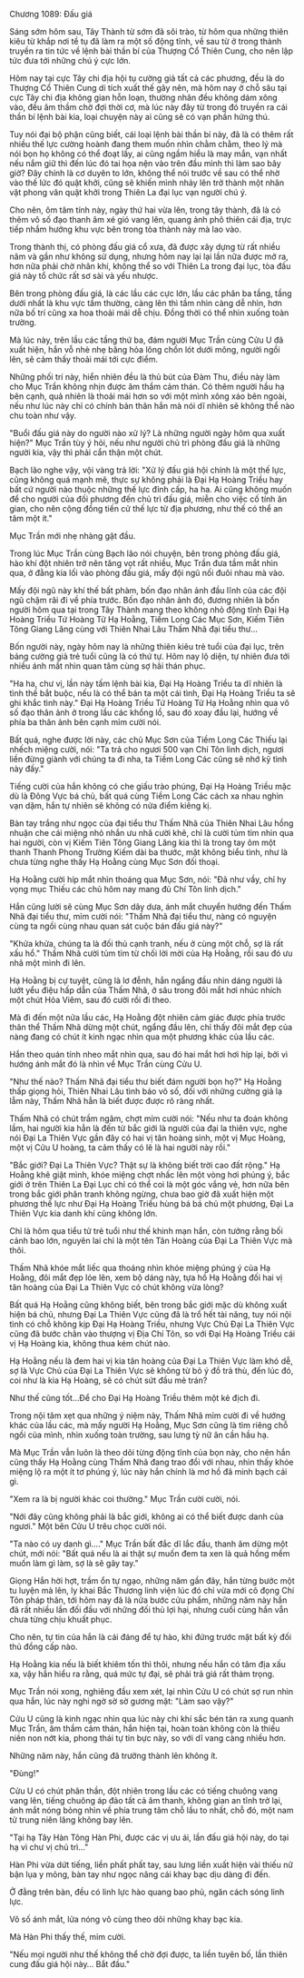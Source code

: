 




Chương 1089: Đấu giá


Sáng sớm hôm sau, Tây Thành từ sớm đã sôi trào, từ hôm qua những thiên kiêu từ khắp nơi tề tụ đã làm ra một số động tĩnh, về sau từ ở trong thành truyền ra tin tức về lệnh bài thần bí của Thượng Cổ Thiên Cung, cho nên lập tức đưa tới những chú ý cực lớn.

Hôm nay tại cực Tây chi địa hội tụ cường giả tất cả các phương, đều là do Thượng Cổ Thiên Cung di tích xuất thế gây nên, mà hôm nay ở chỗ sâu tại cực Tây chi địa không gian hỗn loạn, thường nhân đều không dám xông vào, đều âm thầm chờ đợi thời cơ, mà lúc này đây từ trong đó truyền ra cái thần bí lệnh bài kia, loại chuyện này ai cũng sẽ có vạn phần hứng thú.

Tuy nói đại bộ phận cũng biết, cái loại lệnh bài thần bí này, đã là có thêm rất nhiều thế lực cường hoành đang them muốn nhìn chằm chằm, theo lý mà nói bọn họ không có thể đoạt lấy, ai cũng ngầm hiểu là may mắn, vạn nhất nếu nắm giữ thì đến lúc đó tai họa nện vào trên đầu mình thì làm sao bây giờ? Đây chính là cơ duyên to lớn, không thể nói trước về sau có thể nhờ vào thế lức đó quật khởi, cũng sẽ khiến mình nhảy lên trở thành một nhân vật phong vân quật khởi trong Thiên La đại lục vạn người chú ý.

Cho nên, ôm tâm tính này, ngày thứ hai vừa lên, trong tây thành, đã là có thêm vô số đạo thanh âm xé gió vang lên, quang ảnh phô thiên cái địa, trực tiếp nhắm hướng khu vực bên trong tòa thành này mà lao vào.

Trong thành thị, có phòng đấu giá cổ xưa, đã được xây dựng từ rất nhiều năm và gần như không sử dụng, nhưng hôm nay lại lại lần nữa được mở ra, hơn nữa phải chờ nhân khí, không thể so với Thiên La trong đại lục, tòa đấu giá này tổ chức rất sơ sài và yếu nhược.

Bên trong phòng đấu giá, là các lầu các cực lớn, lầu các phân ba tầng, tầng dưới nhất là khu vực tầm thường, càng lên thì tầm nhìn càng dễ nhìn, hơn nữa bố trí cũng xa hoa thoải mái dễ chịu. Đồng thời có thể nhìn xuống toàn trường.

Mà lúc này, trên lầu các tầng thứ ba, đám người Mục Trần cùng Cửu U đã xuất hiện, hắn vỗ nhè nhẹ băng hỏa lông chồn lót dưới mông, người ngồi lên, sẽ cảm thấy thoải mái tới cực điểm.

Những phối trí này, hiển nhiên đều là thủ bút của Đàm Thu, điều này làm cho Mục Trần không nhịn được âm thầm cảm thán. Có thêm người hầu hạ bên cạnh, quả nhiên là thoải mái hơn so với một mình xông xáo bên ngoài, nếu như lúc này chỉ có chính bản thân hắn mà nói dĩ nhiên sẽ không thể nào chu toàn như vậy.

"Buổi đấu giá này do người nào xử lý? Là những người ngày hôm qua xuất hiện?" Mục Trần tùy ý hỏi, nếu như người chủ trì phòng đấu giá là những người kia, vậy thì phải cẩn thận một chút.

Bạch lão nghe vậy, vội vàng trả lời: "Xử lý đấu giá hội chính là một thế lực, cũng không quá mạnh mẽ, thực sự không phải là Đại Hạ Hoàng Triều hay bất cứ người nào thuộc những thế lực đỉnh cấp, ha ha. Ai cũng không muốn để cho người của đối phương đến chủ trì đấu giá, miễn cho việc cố tính ăn gian, cho nên cộng đồng tiến cử thế lực từ địa phương, như thế có thể an tâm một ít."

Mục Trần mới nhẹ nhàng gật đầu.

Trong lúc Mục Trần cùng Bạch lão nói chuyện, bên trong phòng đấu giá, hào khí đột nhiên trở nên tăng vọt rất nhiều, Mục Trần đưa tầm mắt nhìn qua, ở đằng kia lối vào phòng đấu giá, mấy đội ngũ nối đuôi nhau mà vào.

Mấy đội ngũ này khí thế bất phàm, bốn đạo nhân ảnh đầu lĩnh của các đội ngũ chậm rãi đi về phía trước. Bốn đạo nhân ảnh đó, đương nhiên là bốn người hôm qua tại trong Tây Thành mang theo không nhỏ động tĩnh Đại Hạ Hoàng Triều Tứ Hoàng Tử Hạ Hoằng, Tiềm Long Các Mục Sơn, Kiếm Tiên Tông Giang Lăng cùng với Thiên Nhai Lâu Thấm Nhã đại tiểu thư…

Bốn người này, ngày hôm nay là những thiên kiêu trẻ tuổi của đại lục, trên bảng cường giả trẻ tuổi cũng là có thứ tự. Hôm nay lộ diện, tự nhiên đưa tới nhiều ánh mắt nhìn quan tâm cùng sợ hãi thán phục.

"Ha ha, chư vị, lần này tấm lệnh bài kia, Đại Hạ Hoàng Triều ta dĩ nhiên là tình thế bắt buộc, nếu là có thể bán ta một cái tình, Đại Hạ Hoàng Triều ta sẽ ghi khắc tình này." Đại Hạ Hoàng Triều Tứ Hoàng Tử Hạ Hoằng nhìn qua vô số đạo thân ảnh ở trong lầu các khổng lồ, sau đó xoay đầu lại, hướng về phía ba thân ảnh bên cạnh mỉm cười nói.

Bất quá, nghe được lời này, các chủ Mục Sơn của Tiềm Long Các Thiếu lại nhếch miệng cười, nói: "Ta trả cho ngươi 500 vạn Chí Tôn linh dịch, ngươi liền đừng giành với chúng ta đi nha, ta Tiềm Long Các cũng sẽ nhớ kỹ tình này đấy."

Tiếng cười của hắn không có che giấu trào phúng, Đại Hạ Hoàng Triều mặc dù là Đông Vực bá chủ, bất quá cùng Tiềm Long Các cách xa nhau nghìn vạn dặm, hắn tự nhiên sẽ không có nửa điểm kiêng kị.

Bàn tay trắng như ngọc của đại tiểu thư Thấm Nhã của Thiên Nhai Lâu hồng nhuận che cái miệng nhỏ nhắn ưu nhã cười khẽ, chỉ là cười tủm tỉm nhìn qua hai người, còn vị Kiếm Tiên Tông Giang Lăng kia thì là trong tay ôm một thanh Thanh Phong Trường Kiếm dài ba thước, mặt không biểu tình, như là chưa từng nghe thấy Hạ Hoằng cùng Mục Sơn đối thoại.

Hạ Hoằng cười híp mắt nhìn thoáng qua Mục Sơn, nói: "Đã như vầy, chỉ hy vọng mục Thiếu các chủ hôm nay mang đủ Chí Tôn linh dịch."

Hắn cũng lười sẽ cùng Mục Sơn dây dưa, ánh mắt chuyển hướng đến Thấm Nhã đại tiểu thư, mỉm cười nói: "Thấm Nhã đại tiểu thư, nàng có nguyện cùng ta ngồi cùng nhau quan sát cuộc bán đấu giá này?"

"Khửa khửa, chúng ta là đối thủ cạnh tranh, nếu ở cùng một chỗ, sợ là rất xấu hổ." Thấm Nhã cười tủm tỉm từ chối lời mời của Hạ Hoằng, rồi sau đó ưu nhã một mình đi lên.

Hạ Hoằng bị cự tuyệt, cũng là lơ đễnh, hắn ngẩng đầu nhìn dáng người lả lướt yểu điệu hấp dẫn của Thấm Nhã, ở sâu trong đôi mắt hơi nhúc nhích một chút Hỏa Viêm, sau đó cười rồi đi theo.

Mà đi đến một nửa lầu các, Hạ Hoằng đột nhiên cảm giác được phía trước thân thể Thấm Nhã dừng một chút, ngẩng đầu lên, chỉ thấy đôi mắt đẹp của nàng đang có chút ít kinh ngạc nhìn qua một phương khác của lầu các.

Hắn theo quán tính nheo mắt nhìn qua, sau đó hai mắt hơi hơi híp lại, bởi vì hướng ánh mắt đó là nhìn về Mục Trần cùng Cửu U.

"Như thế nào? Thấm Nhã đại tiểu thư biết đám người bọn họ?" Hạ Hoằng thấp giọng hỏi, Thiên Nhai Lâu tình báo vô số, đối với những cường giả lạ lẫm này, Thấm Nhã hẳn là biết được được rõ ràng nhất.

Thấm Nhã có chút trầm ngâm, chợt mỉm cười nói: "Nếu như ta đoán không lầm, hai người kia hẳn là đến từ bắc giới là người của đại la thiên vực, nghe nói Đại La Thiên Vực gần đây có hai vị tân hoàng sinh, một vị Mục Hoàng, một vị Cửu U hoàng, ta cảm thấy có lẽ là hai người này rồi."

"Bắc giới? Đại La Thiên Vực? Thật sự là không biết trời cao đất rộng." Hạ Hoằng khẽ giật mình, khóe miệng chợt nhấc lên một vòng hơi phúng ý, bắc giới ở trên Thiên La Đại Lục chỉ có thể coi là một góc vắng vẻ, hơn nữa bên trong bắc giới phân tranh không ngừng, chưa bao giờ đã xuất hiện một phương thế lực như Đại Hạ Hoàng Triều hùng bá bá chủ một phương, Đại La Thiên Vực kia danh khí cũng không lớn.

Chỉ là hôm qua tiểu tử trẻ tuổi như thế khinh mạn hắn, còn tưởng rằng bối cảnh bao lớn, nguyên lai chỉ là một tên Tân Hoàng của Đại La Thiên Vực mà thôi.

Thấm Nhã khóe mắt liếc qua thoáng nhìn khóe miệng phúng ý của Hạ Hoằng, đôi mắt đẹp lóe lên, xem bộ dáng này, tựa hồ Hạ Hoằng đối hai vị tân hoàng của Đại La Thiên Vực có chút không vừa lòng?

Bất quá Hạ Hoằng cũng không biết, bên trong bắc giới mặc dù không xuất hiện bá chủ, nhưng Đại La Thiên Vực cũng đã là trổ hết tài năng, tuy nói nội tình có chỗ không kịp Đại Hạ Hoàng Triều, nhưng Vực Chủ Đại La Thiên Vực cũng đã bước chân vào thượng vị Địa Chí Tôn, so với Đại Hạ Hoàng Triều cái vị Hạ Hoàng kia, không thua kém chút nào.

Hạ Hoằng nếu là đem hai vị kia tân hoàng của Đại La Thiên Vực làm khó dễ, sợ là Vực Chủ của Đại La Thiên Vực sẽ không từ bỏ ý đồ trả thù, đến lúc đó, coi như là kia Hạ Hoàng, sẽ có chút sứt đầu mẻ trán?

Như thế cũng tốt…Để cho Đại Hạ Hoàng Triều thêm một kẻ địch đi.

Trong nội tâm xẹt qua những ý niệm này, Thấm Nhã mỉm cười đi về hướng khác của lầu các, mà mấy người Hạ Hoằng, Mục Sơn cũng là tìm riêng chỗ ngồi của mình, nhìn xuống toàn trường, sau lưng tỳ nữ ân cần hầu hạ.

Mà Mục Trần vẫn luôn là theo dõi từng động tĩnh của bọn này, cho nên hắn cũng thấy Hạ Hoằng cùng Thấm Nhã đang trao đổi với nhau, nhìn thấy khóe miệng lộ ra một ít tơ phúng ý, lúc này hắn chính là mơ hồ đã minh bạch cái gì.

"Xem ra là bị người khác coi thường." Mục Trần cười cười, nói.

"Nới đây cũng không phải là bắc giới, không ai có thể biết được danh của ngươi." Một bên Cửu U trêu chọc cười nói.

"Ta nào có uy danh gì…." Mục Trần bất đắc dĩ lắc đầu, thanh âm dừng một chút, mới nói: "Bất quá nếu là ai thật sự muốn đem ta xen là quả hồng mềm muốn làm gì làm, sợ là sẽ gãy tay."

Giọng Hắn hời hợt, trầm ổn tự ngạo, những năm gần đây, hắn từng bước một tu luyện mà lên, ly khai Bắc Thương linh viện lúc đó chỉ vừa mới cô đọng Chí Tôn pháp thân, tới hôm nay đã là nửa bước cửu phẩm, những năm này hắn đã rất nhiều lần đối đầu với những đối thủ lợi hại, nhưng cuối cùng hắn vẫn chưa từng chịu khuất phục.

Cho nên, tự tin của hắn là cái đáng để tự hào, khi đứng trước mặt bất kỳ đối thủ đồng cấp nào.

Hạ Hoằng kia nếu là biết khiêm tốn thì thôi, nhưng nếu hắn có tâm địa xấu xa, vậy hắn hiểu ra rằng, quá mức tự đại, sẽ phải trả giá rất thảm trọng.

Mục Trần nói xong, nghiêng đầu xem xét, lại nhìn Cửu U có chút sợ run nhìn qua hắn, lúc này nghi ngờ sờ sờ gương mặt: "Làm sao vậy?"

Cửu U cũng là kinh ngạc nhìn qua lúc này chi khí sắc bén tản ra xung quanh Mục Trần, âm thầm cảm thán, hắn hiện tại, hoàn toàn không còn là thiếu niên non nớt kia, phong thái tự tin bực này, so với dĩ vang càng nhiều hơn.

Những năm này, hắn cũng đã trưởng thành lên không ít.

"Đùng!"

Cửu U có chút phân thần, đột nhiên trong lầu các có tiếng chuông vang vang lên, tiếng chuông áp đảo tất cả âm thanh, không gian an tĩnh trở lại, ánh mắt nóng bỏng nhìn về phía trung tâm chỗ lầu to nhất, chỗ đó, một nam tử trung niên lăng không bay lên.

"Tại hạ Tây Hàn Tông Hàn Phi, được các vị ưu ái, lần đấu giá hội này, do tại hạ vì chư vị chủ trì…"

Hàn Phi vừa dứt tiếng, liền phất phất tay, sau lưng liền xuất hiện vài thiếu nữ bận lụa y mỏng, bàn tay như ngọc nâng cái khay bạc dịu dàng đi đến.

Ở đằng trên bàn, đều có linh lực hào quang bao phủ, ngăn cách sóng linh lực.

Vô số ánh mắt, lửa nóng vô cùng theo dõi những khay bạc kia.

Mà Hàn Phi thấy thế, mỉm cười.

"Nếu mọi người như thế không thể chờ đợi được, ta liền tuyên bố, lần thiên cung đấu giá hội này… Bắt đầu."




